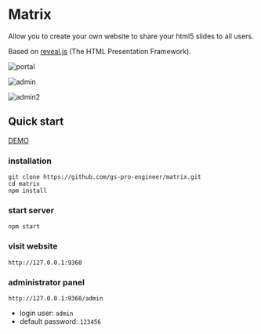 # Matrix

Allow you to create your own website to share your html5 slides to all users.

Based on [reveal.js](https://github.com/hakimel/reveal.js) (The HTML Presentation Framework).

![portal](https://dn-h5jun.qbox.me/matrix-portal.png)

![admin](https://dn-h5jun.qbox.me/matrix-admin.png)

![admin2](https://dn-h5jun.qbox.me/matrix-admin2.png)

## Quick start

[DEMO](http://matrix.h5jun.com/slide/show?id=109 )

### installation

```
git clone https://github.com/gs-pro-engineer/matrix.git
cd matrix
npm install
```

### start server

```
npm start
```

### visit website

`http://127.0.0.1:9360`

### administrator panel

`http://127.0.0.1:9360/admin`

- login user: `admin`
- default password: `123456`